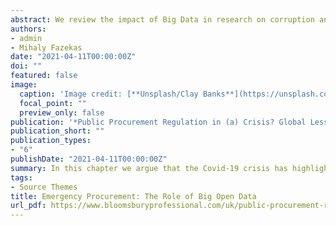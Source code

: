 ```yaml
---
abstract: We review the impact of Big Data in research on corruption and transparency in general, and public procurement in particular. We outline the major promises of big and open data in reducing the risk of corruption and increasing value-for-money as well as overall administrative efficiency. In the second section, we consider the challenges that the Covid-19 pandemic has posed for the public acquisition of emergency goods, as well as for wider monitoring efforts to assess the integrity of such transactions. We argue that the crisis has highlighted shortcomings in procurement data reporting such as the lack of detailed information on products or their demand and subsequent utilization. In the final section, we trace a path forward in which the promises of Big Data are fulfilled, reflecting on the lessons learnt from this crisis and proposals to face subsequent ones on a stronger footing. These proposals include improving reporting practices, as well as data literacy among policymakers and stakeholders.
authors:
- admin
- Mihaly Fazekas
date: "2021-04-11T00:00:00Z"
doi: ""
featured: false
image:
  caption: 'Image credit: [**Unsplash/Clay Banks**](https://unsplash.com/photos/cEzMOp5FtV4)'
  focal_point: ""
  preview_only: false
publication: '*Public Procurement Regulation in (a) Crisis? Global Lessons from the COVID-19 Pandemic*'
publication_short: ""
publication_types:
- "6"
publishDate: "2021-04-11T00:00:00Z"
summary: In this chapter we argue that the Covid-19 crisis has highlighted shortcomings in procurement data reporting such as the lack of detailed information on products or their demand and subsequent utilization. 
tags:
- Source Themes
title: Emergency Procurement: The Role of Big Open Data
url_pdf: https://www.bloomsburyprofessional.com/uk/public-procurement-regulation-in-a-crisis-9781509943043/
---
```

